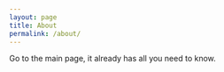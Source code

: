```yaml
---
layout: page
title: About
permalink: /about/
---
```


Go to the main page, it already has all you need to know.
